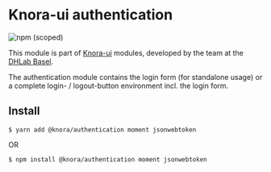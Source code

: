 # Knora-ui authentication
![npm (scoped)](https://img.shields.io/npm/v/@knora/authentication.svg)

This module is part of [Knora-ui](https://github.com/dhlab-basel/Knora-ui) modules, developed by the team at the [DHLab Basel](http://dhlab.unibas.ch).

The authentication module contains the login form (for standalone usage) or a complete login- / logout-button environment incl. the login form.

## Install
`$ yarn add @knora/authentication moment jsonwebtoken`

OR

`$ npm install @knora/authentication moment jsonwebtoken`
